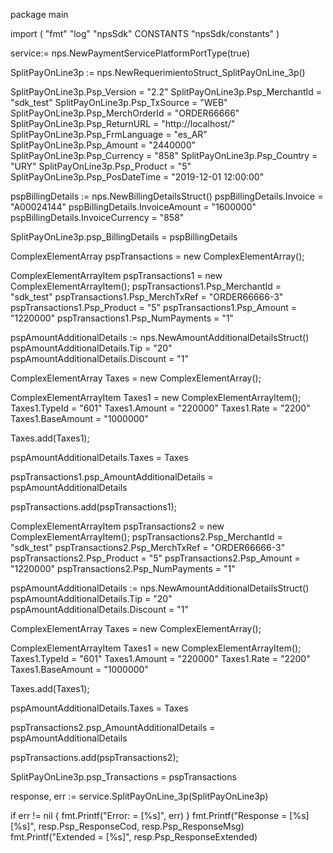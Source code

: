 package main

import (
        "fmt"
        "log"
        "npsSdk"
        CONSTANTS "npsSdk/constants"
)

service:= nps.NewPaymentServicePlatformPortType(true)

SplitPayOnLine3p := nps.NewRequerimientoStruct_SplitPayOnLine_3p()

SplitPayOnLine3p.Psp_Version = "2.2"
SplitPayOnLine3p.Psp_MerchantId = "sdk_test"
SplitPayOnLine3p.Psp_TxSource = "WEB"
SplitPayOnLine3p.Psp_MerchOrderId = "ORDER66666"
SplitPayOnLine3p.Psp_ReturnURL = "http://localhost/"
SplitPayOnLine3p.Psp_FrmLanguage = "es_AR"
SplitPayOnLine3p.Psp_Amount = "2440000"
SplitPayOnLine3p.Psp_Currency = "858"
SplitPayOnLine3p.Psp_Country = "URY"
SplitPayOnLine3p.Psp_Product = "5"
SplitPayOnLine3p.Psp_PosDateTime = "2019-12-01 12:00:00"

pspBillingDetails := nps.NewBillingDetailsStruct()
pspBillingDetails.Invoice = "A00024144"
pspBillingDetails.InvoiceAmount = "1600000"
pspBillingDetails.InvoiceCurrency = "858"

SplitPayOnLine3p.psp_BillingDetails = pspBillingDetails

ComplexElementArray pspTransactions = new ComplexElementArray();

ComplexElementArrayItem pspTransactions1 = new ComplexElementArrayItem();
pspTransactions1.Psp_MerchantId = "sdk_test"
pspTransactions1.Psp_MerchTxRef = "ORDER66666-3"
pspTransactions1.Psp_Product = "5"
pspTransactions1.Psp_Amount = "1220000"
pspTransactions1.Psp_NumPayments = "1"

pspAmountAdditionalDetails := nps.NewAmountAdditionalDetailsStruct()
pspAmountAdditionalDetails.Tip = "20"
pspAmountAdditionalDetails.Discount = "1"

ComplexElementArray Taxes = new ComplexElementArray();

ComplexElementArrayItem Taxes1 = new ComplexElementArrayItem();
Taxes1.TypeId = "601"
Taxes1.Amount = "220000"
Taxes1.Rate = "2200"
Taxes1.BaseAmount = "1000000"

Taxes.add(Taxes1);

pspAmountAdditionalDetails.Taxes = Taxes

pspTransactions1.psp_AmountAdditionalDetails = pspAmountAdditionalDetails

pspTransactions.add(pspTransactions1);

ComplexElementArrayItem pspTransactions2 = new ComplexElementArrayItem();
pspTransactions2.Psp_MerchantId = "sdk_test"
pspTransactions2.Psp_MerchTxRef = "ORDER66666-3"
pspTransactions2.Psp_Product = "5"
pspTransactions2.Psp_Amount = "1220000"
pspTransactions2.Psp_NumPayments = "1"

pspAmountAdditionalDetails := nps.NewAmountAdditionalDetailsStruct()
pspAmountAdditionalDetails.Tip = "20"
pspAmountAdditionalDetails.Discount = "1"

ComplexElementArray Taxes = new ComplexElementArray();

ComplexElementArrayItem Taxes1 = new ComplexElementArrayItem();
Taxes1.TypeId = "601"
Taxes1.Amount = "220000"
Taxes1.Rate = "2200"
Taxes1.BaseAmount = "1000000"

Taxes.add(Taxes1);

pspAmountAdditionalDetails.Taxes = Taxes

pspTransactions2.psp_AmountAdditionalDetails = pspAmountAdditionalDetails

pspTransactions.add(pspTransactions2);

SplitPayOnLine3p.psp_Transactions = pspTransactions

response, err := service.SplitPayOnLine_3p(SplitPayOnLine3p)

if err != nil {
    fmt.Printf("Error: = [%s]", err)
}
fmt.Printf("Response = [%s] [%s]", resp.Psp_ResponseCod, resp.Psp_ResponseMsg)
fmt.Printf("Extended = [%s]", resp.Psp_ResponseExtended)



